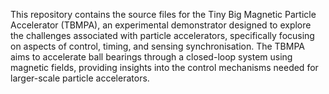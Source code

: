 This repository contains the source files for the Tiny Big Magnetic Particle Accelerator (TBMPA), an experimental demonstrator designed to explore the challenges associated with particle accelerators, specifically focusing on aspects of control, timing, and sensing synchronisation. The TBMPA aims to accelerate ball bearings through a closed-loop system using magnetic fields, providing insights into the control mechanisms needed for larger-scale particle accelerators.
